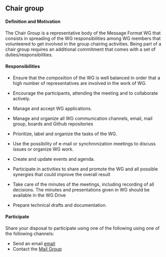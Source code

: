 ## Chair group

#### Definition and Motivation

The Chair Group is a representative body of the Message Format WG that consists in spreading of the WG responsibilities among WG members that volunteered to get involved in the group chairing activities. Being part of a chair group requires an additional commitment that comes with a set of duties/responsibilities.

#### Responsibilities

- Ensure that the composition of the WG is well balanced in order that a high number of representatives are involved in the work of WG.

- Encourage the participants, attending the meeting and to collaborate actively.

- Manage and accept WG applications.

- Manage and organize all WG communication channels, email, mail group, boards and Github repositories
  
- Prioritize, label and organize the tasks of the WG.

- Use the possibility of e-mail or  synchronization meetings to discuss issues or organize WG work.

- Create and update events and agenda.

- Participate in activities to share and promote the WG and all possible synergies that could improve the overall result

- Take care of the minutes of the meetings, including recording of all decisions. The minutes and presentations given in WG should be available in the WG Drive

- Prepare technical drafts and documentation.


#### Participate

Share your disposal to participate using one of the following using one of the following channels:

- Send an email [email](mailto:message-format-wg@chromium.org)
- Contact the [Mail Group](https://groups.google.com/a/chromium.org/forum/#!forum/message-format-wg)
